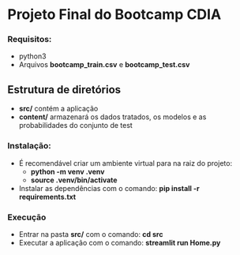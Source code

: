 # Projeto Final do Bootcamp CDIA

### Requisitos:
- python3
- Arquivos **bootcamp_train.csv** e **bootcamp_test.csv**

## Estrutura de diretórios
- **src/** contém a aplicação
- **content/** armazenará os dados tratados, os modelos e as probabilidades do conjunto de test

### Instalação:
- É recomendável criar um ambiente virtual para na raiz do projeto:
  - **python -m venv .venv**
  - **source .venv/bin/activate**
- Instalar as dependências com o comando: **pip install -r requirements.txt**

### Execução
- Entrar na pasta **src/** com o comando: **cd src**
- Executar a aplicação com o comando: **streamlit run Home.py**
